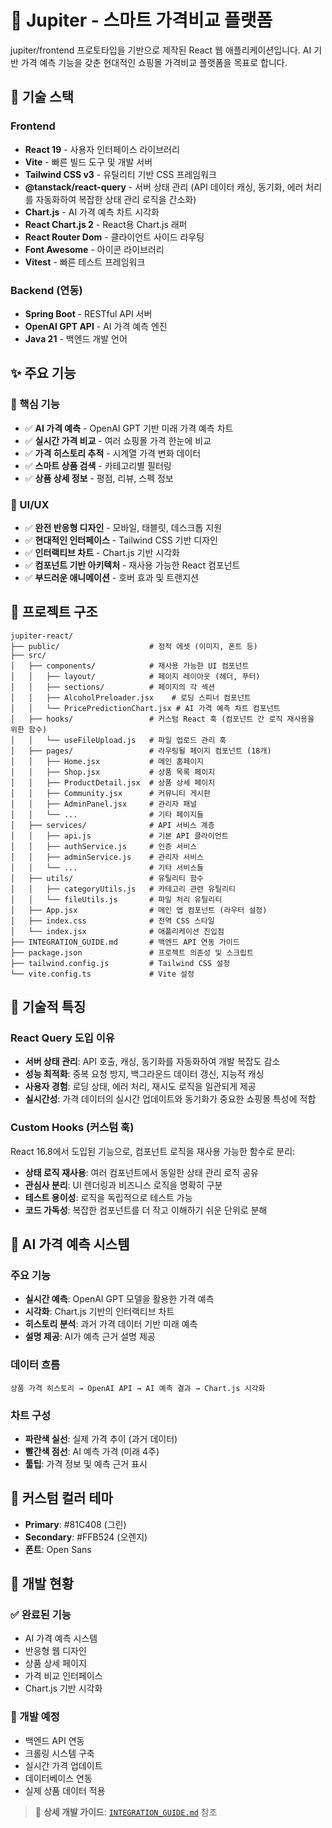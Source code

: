 # 🛒 Jupiter - 스마트 가격비교 플랫폼

jupiter/frontend 프로토타입을 기반으로 제작된 React 웹 애플리케이션입니다.
AI 기반 가격 예측 기능을 갖춘 현대적인 쇼핑몰 가격비교 플랫폼을 목표로 합니다.

## 🚀 기술 스택

### Frontend
- **React 19** - 사용자 인터페이스 라이브러리
- **Vite** - 빠른 빌드 도구 및 개발 서버
- **Tailwind CSS v3** - 유틸리티 기반 CSS 프레임워크
- **@tanstack/react-query** - 서버 상태 관리 (API 데이터 캐싱, 동기화, 에러 처리를 자동화하여 복잡한 상태 관리 로직을 간소화)
- **Chart.js** - AI 가격 예측 차트 시각화
- **React Chart.js 2** - React용 Chart.js 래퍼
- **React Router Dom** - 클라이언트 사이드 라우팅
- **Font Awesome** - 아이콘 라이브러리
- **Vitest** - 빠른 테스트 프레임워크

### Backend (연동)
- **Spring Boot** - RESTful API 서버
- **OpenAI GPT API** - AI 가격 예측 엔진
- **Java 21** - 백엔드 개발 언어

## ✨ 주요 기능

### 🎯 핵심 기능
- ✅ **AI 가격 예측** - OpenAI GPT 기반 미래 가격 예측 차트
- ✅ **실시간 가격 비교** - 여러 쇼핑몰 가격 한눈에 비교
- ✅ **가격 히스토리 추적** - 시계열 가격 변화 데이터
- ✅ **스마트 상품 검색** - 카테고리별 필터링
- ✅ **상품 상세 정보** - 평점, 리뷰, 스펙 정보

### 🎨 UI/UX
- ✅ **완전 반응형 디자인** - 모바일, 태블릿, 데스크톱 지원
- ✅ **현대적인 인터페이스** - Tailwind CSS 기반 디자인
- ✅ **인터랙티브 차트** - Chart.js 기반 시각화
- ✅ **컴포넌트 기반 아키텍처** - 재사용 가능한 React 컴포넌트
- ✅ **부드러운 애니메이션** - 호버 효과 및 트랜지션


## 📁 프로젝트 구조

```
jupiter-react/
├── public/                    # 정적 에셋 (이미지, 폰트 등)
├── src/
│   ├── components/            # 재사용 가능한 UI 컴포넌트
│   │   ├── layout/            # 페이지 레이아웃 (헤더, 푸터)
│   │   ├── sections/          # 페이지의 각 섹션
│   │   ├── AlcoholPreloader.jsx    # 로딩 스피너 컴포넌트
│   │   └── PricePredictionChart.jsx # AI 가격 예측 차트 컴포넌트
│   ├── hooks/                 # 커스텀 React 훅 (컴포넌트 간 로직 재사용을 위한 함수)
│   │   └── useFileUpload.js   # 파일 업로드 관리 훅
│   ├── pages/                 # 라우팅될 페이지 컴포넌트 (18개)
│   │   ├── Home.jsx           # 메인 홈페이지
│   │   ├── Shop.jsx           # 상품 목록 페이지
│   │   ├── ProductDetail.jsx  # 상품 상세 페이지
│   │   ├── Community.jsx      # 커뮤니티 게시판
│   │   ├── AdminPanel.jsx     # 관리자 패널
│   │   └── ...                # 기타 페이지들
│   ├── services/              # API 서비스 계층
│   │   ├── api.js             # 기본 API 클라이언트
│   │   ├── authService.js     # 인증 서비스
│   │   ├── adminService.js    # 관리자 서비스
│   │   └── ...                # 기타 서비스들
│   ├── utils/                 # 유틸리티 함수
│   │   ├── categoryUtils.js   # 카테고리 관련 유틸리티
│   │   └── fileUtils.js       # 파일 처리 유틸리티
│   ├── App.jsx                # 메인 앱 컴포넌트 (라우터 설정)
│   ├── index.css              # 전역 CSS 스타일
│   └── index.jsx              # 애플리케이션 진입점
├── INTEGRATION_GUIDE.md       # 백엔드 API 연동 가이드
├── package.json               # 프로젝트 의존성 및 스크립트
├── tailwind.config.js         # Tailwind CSS 설정
└── vite.config.ts             # Vite 설정
```

## 🔧 기술적 특징

### React Query 도입 이유
- **서버 상태 관리**: API 호출, 캐싱, 동기화를 자동화하여 개발 복잡도 감소
- **성능 최적화**: 중복 요청 방지, 백그라운드 데이터 갱신, 지능적 캐싱
- **사용자 경험**: 로딩 상태, 에러 처리, 재시도 로직을 일관되게 제공
- **실시간성**: 가격 데이터의 실시간 업데이트와 동기화가 중요한 쇼핑몰 특성에 적합

### Custom Hooks (커스텀 훅)
React 16.8에서 도입된 기능으로, 컴포넌트 로직을 재사용 가능한 함수로 분리:
- **상태 로직 재사용**: 여러 컴포넌트에서 동일한 상태 관리 로직 공유
- **관심사 분리**: UI 렌더링과 비즈니스 로직을 명확히 구분
- **테스트 용이성**: 로직을 독립적으로 테스트 가능
- **코드 가독성**: 복잡한 컴포넌트를 더 작고 이해하기 쉬운 단위로 분해

## 🤖 AI 가격 예측 시스템

### 주요 기능
- **실시간 예측**: OpenAI GPT 모델을 활용한 가격 예측
- **시각화**: Chart.js 기반의 인터랙티브 차트
- **히스토리 분석**: 과거 가격 데이터 기반 미래 예측
- **설명 제공**: AI가 예측 근거 설명 제공

### 데이터 흐름
```
상품 가격 히스토리 → OpenAI API → AI 예측 결과 → Chart.js 시각화
```

### 차트 구성
- **파란색 실선**: 실제 가격 추이 (과거 데이터)
- **빨간색 점선**: AI 예측 가격 (미래 4주)
- **툴팁**: 가격 정보 및 예측 근거 표시

## 🎨 커스텀 컬러 테마

- **Primary**: #81C408 (그린)
- **Secondary**: #FFB524 (오렌지)
- **폰트**: Open Sans

## 🔧 개발 현황

### ✅ 완료된 기능
- AI 가격 예측 시스템
- 반응형 웹 디자인
- 상품 상세 페이지
- 가격 비교 인터페이스
- Chart.js 기반 시각화

### 🚧 개발 예정
- 백엔드 API 연동
- 크롤링 시스템 구축
- 실시간 가격 업데이트
- 데이터베이스 연동
- 실제 상품 데이터 적용

> 📖 **상세 개발 가이드**: [`INTEGRATION_GUIDE.md`](./INTEGRATION_GUIDE.md) 참조


